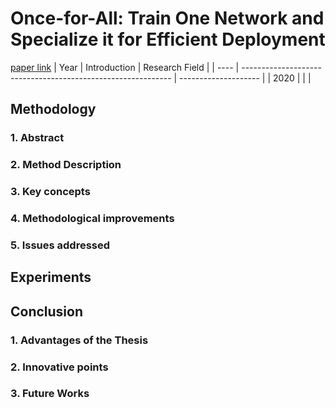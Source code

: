 # Once-for-All: Train One Network and Specialize it for Efficient Deployment
[paper link](https://arxiv.org/pdf/1908.09791) 
| Year | Introduction                                                         | Research Field                 |
| ---- | ------------------------------------------------------------ | -------------------- |
| 2020 |           |          |

## Methodology

### 1. Abstract

### 2. Method Description 

### 3. Key concepts
  
### 4. Methodological improvements

### 5. Issues addressed 

## Experiments
  
## Conclusion
### 1. Advantages of the Thesis
  
### 2. Innovative points
 
### 3. Future Works
  
